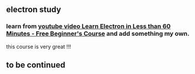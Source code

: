 
## electron study

### learn from [youtube video Learn Electron in Less than 60 Minutes - Free Beginner's Course](https://youtu.be/2RxHQoiDctI) and add something my own.
this course is very great !!!

## to be continued